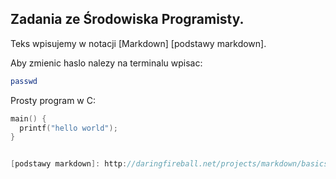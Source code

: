 ## Zadania ze Środowiska Programisty.

Teks wpisujemy w notacji [Markdown] [podstawy markdown].

Aby zmienic haslo nalezy na terminalu wpisac:
```sh
passwd
```

Prosty program w C:

```c
main() {
  printf("hello world");
}


[podstawy markdown]: http://daringfireball.net/projects/markdown/basics
